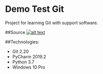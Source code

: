 # Demo Test Git
Project for learning Git with support software.

##Source
[![alt text](https://con.jaktestowac.pl/wp-content/uploads/brand/jaktestowac_small.png)](https://jaktestowac.pl/git-dla-testerow)

##Technologies:
- Git 2.20
- PyCharm 2019.2
- Python 3.7
- Windows 10 Pro
